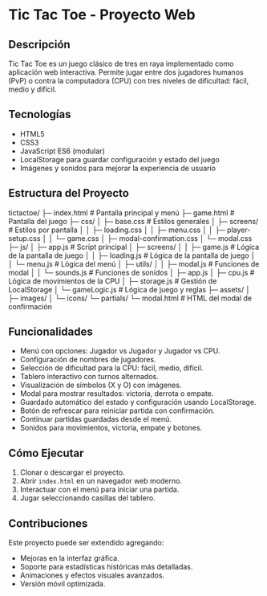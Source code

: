 # Tic Tac Toe - Proyecto Web

## Descripción

Tic Tac Toe es un juego clásico de tres en raya implementado como aplicación web interactiva. Permite jugar entre dos jugadores humanos (PvP) o contra la computadora (CPU) con tres niveles de dificultad: fácil, medio y difícil.

## Tecnologías

- HTML5
- CSS3
- JavaScript ES6 (modular)
- LocalStorage para guardar configuración y estado del juego
- Imágenes y sonidos para mejorar la experiencia de usuario

## Estructura del Proyecto

tictactoe/
├─ index.html # Pantalla principal y menú
├─ game.html # Pantalla del juego
├─ css/
│ ├─ base.css # Estilos generales
│ ├─ screens/ # Estilos por pantalla
│ │ ├─ loading.css
│ │ ├─ menu.css
│ │ ├─ player-setup.css
│ │ └─ game.css
│ ├─ modal-confirmation.css
│ └─ modal.css
├─ js/
│ ├─ app.js # Script principal
│ ├─ screens/
│ │ ├─ game.js # Lógica de la pantalla de juego
│ │ ├─ loading.js # Lógica de la pantalla de juego
│ │ └─ menu.js # Lógica del menú
│ ├─ utils/
│ │ ├─ modal.js # Funciones de modal
│ │ └─ sounds.js # Funciones de sonidos
│ ├─ app.js
│ ├─ cpu.js # Lógica de movimientos de la CPU
│ ├─ storage.js # Gestión de LocalStorage
│ └─ gameLogic.js # Lógica de juego y reglas
├─ assets/
│ ├─ images/
│ └─ icons/
└─ partials/
└─ modal.html # HTML del modal de confirmación

## Funcionalidades

- Menú con opciones: Jugador vs Jugador y Jugador vs CPU.
- Configuración de nombres de jugadores.
- Selección de dificultad para la CPU: fácil, medio, difícil.
- Tablero interactivo con turnos alternados.
- Visualización de símbolos (X y O) con imágenes.
- Modal para mostrar resultados: victoria, derrota o empate.
- Guardado automático del estado y configuración usando LocalStorage.
- Botón de refrescar para reiniciar partida con confirmación.
- Continuar partidas guardadas desde el menú.
- Sonidos para movimientos, victoria, empate y botones.

## Cómo Ejecutar

1. Clonar o descargar el proyecto.
2. Abrir `index.html` en un navegador web moderno.
3. Interactuar con el menú para iniciar una partida.
4. Jugar seleccionando casillas del tablero.

## Contribuciones

Este proyecto puede ser extendido agregando:

- Mejoras en la interfaz gráfica.
- Soporte para estadísticas históricas más detalladas.
- Animaciones y efectos visuales avanzados.
- Versión móvil optimizada.
